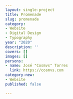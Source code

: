 ```yaml
---
layout: single-project
title: Promenade
slug: promenade
category:
- Website
- Digital Design
- Typography
year: "2020"
description: ''
covers: []
images: []
persons:
- name: José "Cosmvs" Torres
  link: https://cosmvs.com
category-new:
- Website
published: false

---
```

